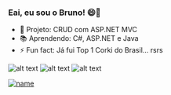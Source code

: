 ### Eai, eu sou o Bruno!  😄👋

- 🔭 Projeto: CRUD com ASP.NET MVC
- 📚 Aprendendo: C#, ASP.NET e Java
- ⚡ Fun fact: Já fui Top 1 Corki do Brasil... rsrs

![alt text][logoC#]
![alt text][logo.NET]
![alt text][logoJava]

[![name](https://img.shields.io/badge/LinkedIn-0077B5?style=for-the-badge&logo=linkedin&logoColor=white)](https://www.linkedin.com/in/brunopeternella/)

[logoC#]: https://img.shields.io/badge/C%23-239120?style=for-the-badge&logo=c-sharp&logoColor=white
[logo.NET]: https://img.shields.io/badge/.NET-512BD4?style=for-the-badge&logo=dotnet&logoColor=white
[logoJava]: https://img.shields.io/badge/Java-ED8B00?style=for-the-badge&logo=java&logoColor=white

<!--
**bruno-pt/bruno-pt** is a ✨ _special_ ✨ repository because its `README.md` (this file) appears on your GitHub profile.

Here are some ideas to get you started:

- 🔭 I’m currently working on ...
- 🌱 I’m currently learning ...
- 👯 I’m looking to collaborate on ...
- 🤔 I’m looking for help with ...
- 💬 Ask me about ...
- 📫 How to reach me: ...
- 😄 Pronouns: ...
- ⚡ Fun fact: ...
-->
